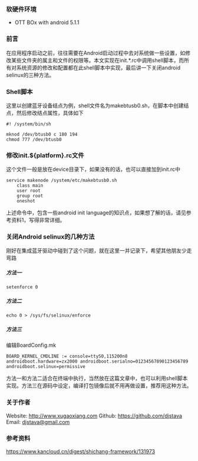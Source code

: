### 软硬件环境

* OTT BOx with android 5.1.1

### 前言

在应用程序启动之前，往往需要在Android启动过程中去对系统做一些设置，如修改某些文件夹的属主和文件的权限等。本文实现在init.*.rc中调用shell脚本，而所有对系统资源的修改和配置都在此shell脚本中实现，最后讲一下关闭android selinux的三种方法。

### Shell脚本

这里以创建蓝牙设备结点为例，shell文件名为makebtusb0.sh，在脚本中创建结点，然后修改结点属性，具体如下

```
#! /system/bin/sh

mknod /dev/btusb0 c 180 194
chmod 777 /dev/btusb0
```

### 修改init.${platform}.rc文件

这个文件一般是放在device目录下，如果没有的话，也可以直接加到init.rc中

```
service makenode /system/etc/makebtusb0.sh
    class main
    user root
    group root 
    oneshot
```

上述命令中，包含一些android init language的知识点，如果想了解的话，请见参考资料1，写得非常详细。

### 关闭Android selinux的几种方法

刚好在集成蓝牙驱动中碰到了这个问题，就在这里一并记录下，希望其他朋友少走弯路

##### 方法一

```
setenforce 0
```

##### 方法二

```
echo 0 > /sys/fs/selinux/enforce
```

##### 方法三

编辑BoardConfig.mk

```
BOARD_KERNEL_CMDLINE := console=ttyS0,115200n8 androidboot.hardware=zx2000 androidboot.serialno=01234567890123456789 androidboot.selinux=permissive
```

方法一和方法二适合在终端中执行，当然放在这篇文章中，也可以利用shell脚本实现。方法三在源码中设定，编译打包镜像后就不用再做设置，推荐用这种方法。

### 关于作者

Website: <http://www.xugaoxiang.com>
Github:   <https://github.com/djstava>
Email:     djstava@gmail.com

### 参考资料

<https://www.kancloud.cn/digest/shichang-framework/131973>

